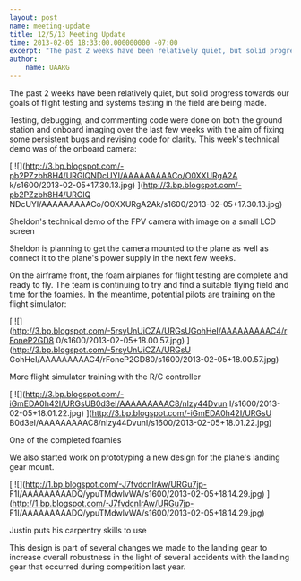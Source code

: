 ```yaml
--- 
layout: post 
name: meeting-update 
title: 12/5/13 Meeting Update 
time: 2013-02-05 18:33:00.000000000 -07:00 
excerpt: "The past 2 weeks have been relatively quiet, but solid progress towards our goals of flight testing and systems testing in the field are being made."
author:
    name: UAARG
---  
```

The past 2 weeks have been relatively quiet, but solid progress towards our
goals of flight testing and systems testing in the field are being made.  
    
Testing, debugging, and commenting code were done on both the ground station
and onboard imaging over the last few weeks with the aim of fixing some
persistent bugs and revising code for clarity. This week's technical demo was
of the onboard camera:  
  

[ ![](http://3.bp.blogspot.com/-pb2PZzbh8H4/URGlQNDcUYI/AAAAAAAAACo/O0XXURgA2A
k/s1600/2013-02-05+17.30.13.jpg) ](http://3.bp.blogspot.com/-pb2PZzbh8H4/URGlQ
NDcUYI/AAAAAAAAACo/O0XXURgA2Ak/s1600/2013-02-05+17.30.13.jpg)

Sheldon's technical demo of the FPV camera with image on a small LCD screen

  

  

Sheldon is planning to get the camera mounted to the plane as well as connect
it to the plane's power supply in the next few weeks.  
  
  
  
  
  
On the airframe front, the foam airplanes for flight testing are complete and
ready to fly. The team is continuing to try and find a suitable flying field
and time for the foamies. In the meantime, potential pilots are training on
the flight simulator:  
  

[ ![](http://3.bp.blogspot.com/-5rsyUnUiCZA/URGsUGohHeI/AAAAAAAAAC4/rFoneP2GD8
0/s1600/2013-02-05+18.00.57.jpg) ](http://3.bp.blogspot.com/-5rsyUnUiCZA/URGsU
GohHeI/AAAAAAAAAC4/rFoneP2GD80/s1600/2013-02-05+18.00.57.jpg)

More flight simulator training with the R/C controller

  

[ ![](http://3.bp.blogspot.com/-iGmEDA0h42I/URGsUB0d3eI/AAAAAAAAAC8/nlzy44Dvun
I/s1600/2013-02-05+18.01.22.jpg) ](http://3.bp.blogspot.com/-iGmEDA0h42I/URGsU
B0d3eI/AAAAAAAAAC8/nlzy44DvunI/s1600/2013-02-05+18.01.22.jpg)

One of the completed foamies

  
  
We also started work on prototyping a new design for the plane's landing gear
mount.  

[ ![](http://1.bp.blogspot.com/-J7fvdcnIrAw/URGu7jp-
F1I/AAAAAAAAADQ/ypuTMdwlvWA/s1600/2013-02-05+18.14.29.jpg)
](http://1.bp.blogspot.com/-J7fvdcnIrAw/URGu7jp-
F1I/AAAAAAAAADQ/ypuTMdwlvWA/s1600/2013-02-05+18.14.29.jpg)

Justin puts his carpentry skills to use

This design is part of several changes we made to the landing gear to increase
overall robustness in the light of several accidents with the landing gear
that occurred during competition last year.  

